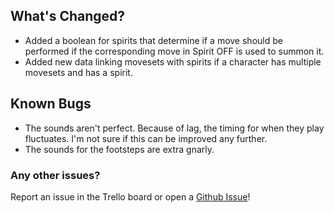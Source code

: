 ## What's Changed?

* Added a boolean for spirits that determine if a move should be performed if the corresponding move in Spirit OFF is used to summon it.
* Added new data linking movesets with spirits if a character has multiple movesets and has a spirit.

## Known Bugs

* The sounds aren't perfect. Because of lag, the timing for when they play fluctuates. I'm not sure if this can be improved any further.
* The sounds for the footsteps are extra gnarly.

### Any other issues?

Report an issue in the Trello board or open a [Github Issue](https://github.com/KnockoutArcade/Character-Data-Editor/issues/new)!
